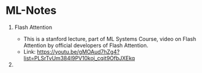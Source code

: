 # ML-Notes

1. Flash Attention
    - This is a stanford lecture, part of ML Systems Course, video on Flash Attention by official developers of Flash Attention. 
    - Link:     https://youtu.be/gMOAud7hZg4?list=PLSrTvUm384I9PV10koj_cqit9OfbJXEkq 

2. 